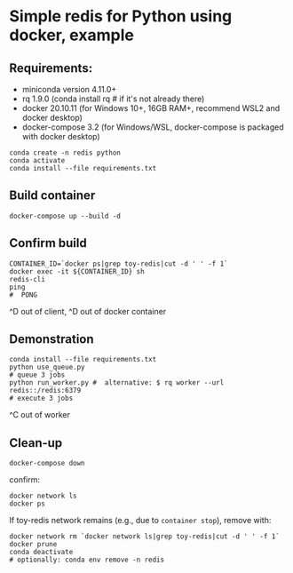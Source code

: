 # Simple redis for Python using docker, example

## Requirements:
 -  miniconda version 4.11.0+
 -  rq 1.9.0 (conda install rq # if it's not already there)
 -  docker 20.10.11 (for Windows 10+, 16GB RAM+, recommend WSL2 and docker desktop)
 -  docker-compose 3.2 (for Windows/WSL, docker-compose is packaged with docker desktop)
```
conda create -n redis python
conda activate
conda install --file requirements.txt
```
## Build container
```
docker-compose up --build -d
```

## Confirm build
```
CONTAINER_ID=`docker ps|grep toy-redis|cut -d ' ' -f 1`
docker exec -it ${CONTAINER_ID} sh
redis-cli
ping
#  PONG
```
^D out of client, ^D out of docker container

## Demonstration
```
conda install --file requirements.txt
python use_queue.py
# queue 3 jobs
python run_worker.py #  alternative: $ rq worker --url redis::/redis:6379
# execute 3 jobs
```
^C out of worker

## Clean-up
```
docker-compose down
```
confirm:
```
docker network ls
docker ps
```
If toy-redis network remains (e.g., due to `container stop`), remove with:
```
docker network rm `docker network ls|grep toy-redis|cut -d ' ' -f 1`
docker prune
conda deactivate 
# optionally: conda env remove -n redis
```
